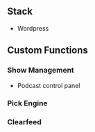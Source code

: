## Stack
* Wordpress

## Custom Functions

### Show Management

* Podcast control panel

### Pick Engine
### Clearfeed
